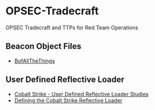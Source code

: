 # OPSEC-Tradecraft
OPSEC Tradecraft and TTPs for Red Team Operations

## Beacon Object Files
- [BofAllTheThings](https://github.com/N7WEra/BofAllTheThings)

## User Defined Reflective Loader
- [Cobalt Strike - User Defined Reflective Loader Studies](https://mav3rick33.gitbook.io/the-lab/offensive-development/cobalt-strike-user-defined-reflective-loader-studies)
- [Defining the Cobalt Strike Reflective Loader](https://securityintelligence.com/posts/defining-cobalt-strike-reflective-loader/)
